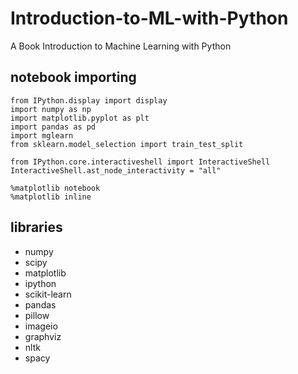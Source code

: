 # Introduction-to-ML-with-Python
A Book Introduction to Machine Learning with Python

## notebook importing 
```
from IPython.display import display
import numpy as np
import matplotlib.pyplot as plt
import pandas as pd
import mglearn
from sklearn.model_selection import train_test_split

from IPython.core.interactiveshell import InteractiveShell
InteractiveShell.ast_node_interactivity = "all"

%matplotlib notebook
%matplotlib inline
```


## libraries
- numpy
- scipy
- matplotlib
- ipython
- scikit-learn
- pandas
- pillow
- imageio
- graphviz
- nltk
- spacy

